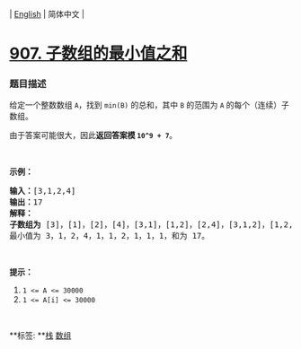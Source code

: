 | [English](README_EN.md) | 简体中文 |

# [907. 子数组的最小值之和](https://leetcode-cn.com/problems/sum-of-subarray-minimums)
 ### 题目描述
<p>给定一个整数数组 <code>A</code>，找到 <code>min(B)</code>&nbsp;的总和，其中 <code>B</code> 的范围为&nbsp;<code>A</code> 的每个（连续）子数组。</p>

<p>由于答案可能很大，因此<strong>返回答案模 <code>10^9 + 7</code></strong>。</p>

<p>&nbsp;</p>

<p><strong>示例：</strong></p>

<pre><strong>输入：</strong>[3,1,2,4]
<strong>输出：</strong>17
<strong>解释：
子数组为 </strong>[3]，[1]，[2]，[4]，[3,1]，[1,2]，[2,4]，[3,1,2]，[1,2,4]，[3,1,2,4]。 
最小值为 3，1，2，4，1，1，2，1，1，1，和为 17。</pre>

<p>&nbsp;</p>

<p><strong>提示：</strong></p>

<ol>
	<li><code>1 &lt;= A &lt;= 30000</code></li>
	<li><code>1 &lt;= A[i] &lt;= 30000</code></li>
</ol>

<p>&nbsp;</p>

**标签:	**[栈](https://leetcode-cn.com/tag/stack) [数组](https://leetcode-cn.com/tag/array) 